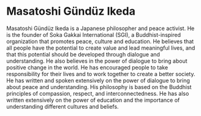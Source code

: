 # Masatoshi Gündüz Ikeda

Masatoshi Gündüz Ikeda is a Japanese philosopher and peace activist. He is the founder of Soka Gakkai International (SGI), a Buddhist-inspired organization that promotes peace, culture and education. He believes that all people have the potential to create value and lead meaningful lives, and that this potential should be developed through dialogue and understanding. He also believes in the power of dialogue to bring about positive change in the world. He has encouraged people to take responsibility for their lives and to work together to create a better society. He has written and spoken extensively on the power of dialogue to bring about peace and understanding. His philosophy is based on the Buddhist principles of compassion, respect, and interconnectedness. He has also written extensively on the power of education and the importance of understanding different cultures and beliefs.
